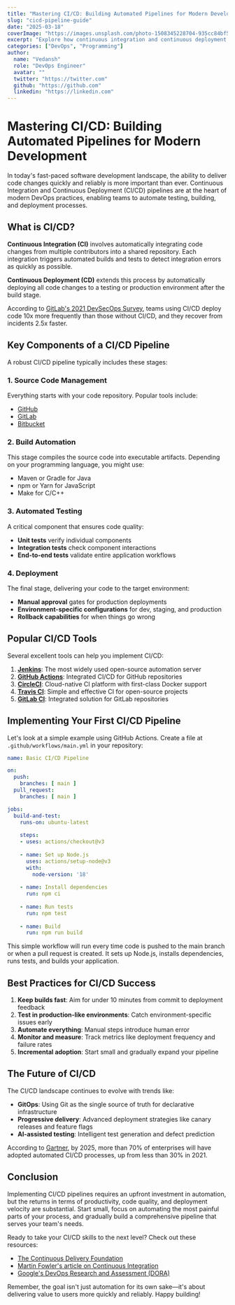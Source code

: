 ```yaml
---
title: "Mastering CI/CD: Building Automated Pipelines for Modern Development"
slug: "cicd-pipeline-guide"
date: "2025-03-18"
coverImage: "https://images.unsplash.com/photo-1508345228704-935cc84bf5e2?ixlib=rb-4.0.3&auto=format&fit=crop&w=800&q=80"
excerpt: "Explore how continuous integration and continuous deployment revolutionize software delivery, with practical examples and tools to implement your own CI/CD pipeline."
categories: ["DevOps", "Programming"]
author: 
  name: "Vedansh"
  role: "DevOps Engineer"
  avatar: ""
  twitter: "https://twitter.com"
  github: "https://github.com"
  linkedin: "https://linkedin.com"
---
```


# Mastering CI/CD: Building Automated Pipelines for Modern Development

In today's fast-paced software development landscape, the ability to deliver code changes quickly and reliably is more important than ever. Continuous Integration and Continuous Deployment (CI/CD) pipelines are at the heart of modern DevOps practices, enabling teams to automate testing, building, and deployment processes.

## What is CI/CD?

**Continuous Integration (CI)** involves automatically integrating code changes from multiple contributors into a shared repository. Each integration triggers automated builds and tests to detect integration errors as quickly as possible.

**Continuous Deployment (CD)** extends this process by automatically deploying all code changes to a testing or production environment after the build stage.

According to [GitLab's 2021 DevSecOps Survey](https://about.gitlab.com/developer-survey/), teams using CI/CD deploy code 10x more frequently than those without CI/CD, and they recover from incidents 2.5x faster.

## Key Components of a CI/CD Pipeline

A robust CI/CD pipeline typically includes these stages:

### 1. Source Code Management

Everything starts with your code repository. Popular tools include:

- [GitHub](https://github.com)
- [GitLab](https://gitlab.com)
- [Bitbucket](https://bitbucket.org)

### 2. Build Automation

This stage compiles the source code into executable artifacts. Depending on your programming language, you might use:

- Maven or Gradle for Java
- npm or Yarn for JavaScript
- Make for C/C++

### 3. Automated Testing

A critical component that ensures code quality:

- **Unit tests** verify individual components
- **Integration tests** check component interactions
- **End-to-end tests** validate entire application workflows

### 4. Deployment

The final stage, delivering your code to the target environment:

- **Manual approval** gates for production deployments
- **Environment-specific configurations** for dev, staging, and production
- **Rollback capabilities** for when things go wrong

## Popular CI/CD Tools

Several excellent tools can help you implement CI/CD:

1. **[Jenkins](https://jenkins.io/)**: The most widely used open-source automation server
2. **[GitHub Actions](https://github.com/features/actions)**: Integrated CI/CD for GitHub repositories
3. **[CircleCI](https://circleci.com/)**: Cloud-native CI platform with first-class Docker support
4. **[Travis CI](https://travis-ci.com/)**: Simple and effective CI for open-source projects
5. **[GitLab CI](https://docs.gitlab.com/ee/ci/)**: Integrated solution for GitLab repositories

## Implementing Your First CI/CD Pipeline

Let's look at a simple example using GitHub Actions. Create a file at `.github/workflows/main.yml` in your repository:

```yaml
name: Basic CI/CD Pipeline

on:
  push:
    branches: [ main ]
  pull_request:
    branches: [ main ]

jobs:
  build-and-test:
    runs-on: ubuntu-latest
    
    steps:
    - uses: actions/checkout@v3
    
    - name: Set up Node.js
      uses: actions/setup-node@v3
      with:
        node-version: '18'
    
    - name: Install dependencies
      run: npm ci
    
    - name: Run tests
      run: npm test
      
    - name: Build
      run: npm run build
```

This simple workflow will run every time code is pushed to the main branch or when a pull request is created. It sets up Node.js, installs dependencies, runs tests, and builds your application.

## Best Practices for CI/CD Success

1. **Keep builds fast**: Aim for under 10 minutes from commit to deployment feedback
2. **Test in production-like environments**: Catch environment-specific issues early
3. **Automate everything**: Manual steps introduce human error
4. **Monitor and measure**: Track metrics like deployment frequency and failure rates
5. **Incremental adoption**: Start small and gradually expand your pipeline

## The Future of CI/CD

The CI/CD landscape continues to evolve with trends like:

- **GitOps**: Using Git as the single source of truth for declarative infrastructure
- **Progressive delivery**: Advanced deployment strategies like canary releases and feature flags
- **AI-assisted testing**: Intelligent test generation and defect prediction

According to [Gartner](https://www.gartner.com/), by 2025, more than 70% of enterprises will have adopted automated CI/CD processes, up from less than 30% in 2021.

## Conclusion

Implementing CI/CD pipelines requires an upfront investment in automation, but the returns in terms of productivity, code quality, and deployment velocity are substantial. Start small, focus on automating the most painful parts of your process, and gradually build a comprehensive pipeline that serves your team's needs.

Ready to take your CI/CD skills to the next level? Check out these resources:

- [The Continuous Delivery Foundation](https://cd.foundation/)
- [Martin Fowler's article on Continuous Integration](https://martinfowler.com/articles/continuousIntegration.html)
- [Google's DevOps Research and Assessment (DORA)](https://www.devops-research.com/research.html)

Remember, the goal isn't just automation for its own sake—it's about delivering value to users more quickly and reliably. Happy building!